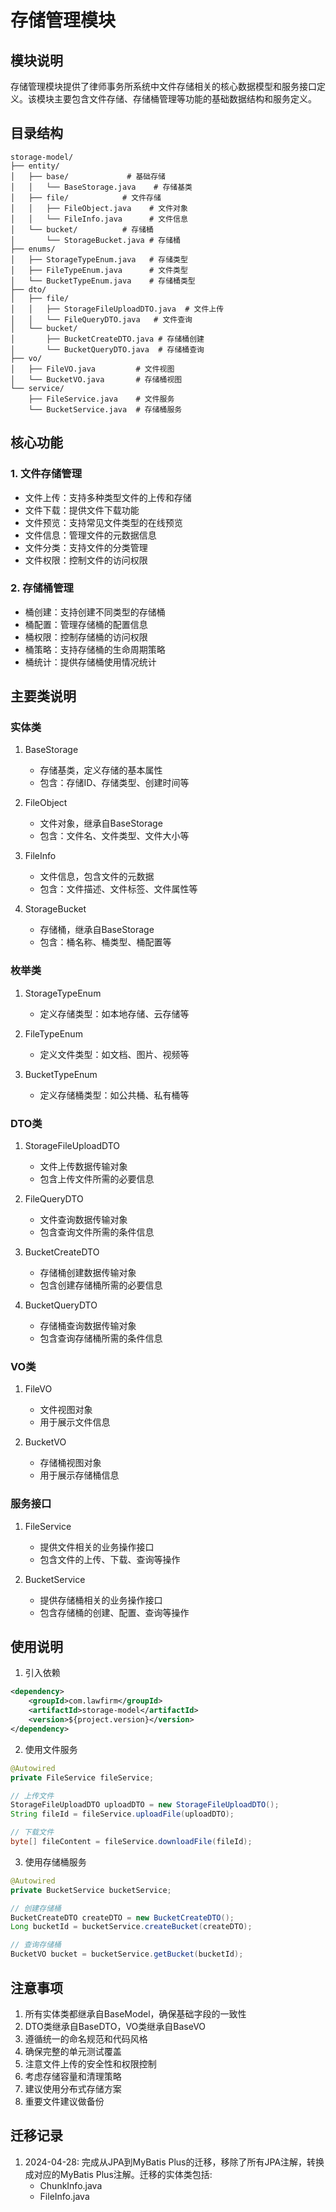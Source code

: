 # 存储管理模块

## 模块说明
存储管理模块提供了律师事务所系统中文件存储相关的核心数据模型和服务接口定义。该模块主要包含文件存储、存储桶管理等功能的基础数据结构和服务定义。

## 目录结构
```
storage-model/
├── entity/
│   ├── base/             # 基础存储
│   │   └── BaseStorage.java    # 存储基类
│   ├── file/            # 文件存储
│   │   ├── FileObject.java    # 文件对象
│   │   └── FileInfo.java      # 文件信息
│   └── bucket/          # 存储桶
│       └── StorageBucket.java # 存储桶
├── enums/
│   ├── StorageTypeEnum.java   # 存储类型
│   ├── FileTypeEnum.java      # 文件类型
│   └── BucketTypeEnum.java    # 存储桶类型
├── dto/
│   ├── file/
│   │   ├── StorageFileUploadDTO.java  # 文件上传
│   │   └── FileQueryDTO.java   # 文件查询
│   └── bucket/
│       ├── BucketCreateDTO.java # 存储桶创建
│       └── BucketQueryDTO.java  # 存储桶查询
├── vo/
│   ├── FileVO.java         # 文件视图
│   └── BucketVO.java       # 存储桶视图
└── service/
    ├── FileService.java    # 文件服务
    └── BucketService.java  # 存储桶服务
```

## 核心功能

### 1. 文件存储管理
- 文件上传：支持多种类型文件的上传和存储
- 文件下载：提供文件下载功能
- 文件预览：支持常见文件类型的在线预览
- 文件信息：管理文件的元数据信息
- 文件分类：支持文件的分类管理
- 文件权限：控制文件的访问权限

### 2. 存储桶管理
- 桶创建：支持创建不同类型的存储桶
- 桶配置：管理存储桶的配置信息
- 桶权限：控制存储桶的访问权限
- 桶策略：支持存储桶的生命周期策略
- 桶统计：提供存储桶使用情况统计

## 主要类说明

### 实体类
1. BaseStorage
   - 存储基类，定义存储的基本属性
   - 包含：存储ID、存储类型、创建时间等

2. FileObject
   - 文件对象，继承自BaseStorage
   - 包含：文件名、文件类型、文件大小等

3. FileInfo
   - 文件信息，包含文件的元数据
   - 包含：文件描述、文件标签、文件属性等

4. StorageBucket
   - 存储桶，继承自BaseStorage
   - 包含：桶名称、桶类型、桶配置等

### 枚举类
1. StorageTypeEnum
   - 定义存储类型：如本地存储、云存储等

2. FileTypeEnum
   - 定义文件类型：如文档、图片、视频等

3. BucketTypeEnum
   - 定义存储桶类型：如公共桶、私有桶等

### DTO类
1. StorageFileUploadDTO
   - 文件上传数据传输对象
   - 包含上传文件所需的必要信息

2. FileQueryDTO
   - 文件查询数据传输对象
   - 包含查询文件所需的条件信息

3. BucketCreateDTO
   - 存储桶创建数据传输对象
   - 包含创建存储桶所需的必要信息

4. BucketQueryDTO
   - 存储桶查询数据传输对象
   - 包含查询存储桶所需的条件信息

### VO类
1. FileVO
   - 文件视图对象
   - 用于展示文件信息

2. BucketVO
   - 存储桶视图对象
   - 用于展示存储桶信息

### 服务接口
1. FileService
   - 提供文件相关的业务操作接口
   - 包含文件的上传、下载、查询等操作

2. BucketService
   - 提供存储桶相关的业务操作接口
   - 包含存储桶的创建、配置、查询等操作

## 使用说明
1. 引入依赖
```xml
<dependency>
    <groupId>com.lawfirm</groupId>
    <artifactId>storage-model</artifactId>
    <version>${project.version}</version>
</dependency>
```

2. 使用文件服务
```java
@Autowired
private FileService fileService;

// 上传文件
StorageFileUploadDTO uploadDTO = new StorageFileUploadDTO();
String fileId = fileService.uploadFile(uploadDTO);

// 下载文件
byte[] fileContent = fileService.downloadFile(fileId);
```

3. 使用存储桶服务
```java
@Autowired
private BucketService bucketService;

// 创建存储桶
BucketCreateDTO createDTO = new BucketCreateDTO();
Long bucketId = bucketService.createBucket(createDTO);

// 查询存储桶
BucketVO bucket = bucketService.getBucket(bucketId);
```

## 注意事项
1. 所有实体类都继承自BaseModel，确保基础字段的一致性
2. DTO类继承自BaseDTO，VO类继承自BaseVO
3. 遵循统一的命名规范和代码风格
4. 确保完整的单元测试覆盖
5. 注意文件上传的安全性和权限控制
6. 考虑存储容量和清理策略
7. 建议使用分布式存储方案
8. 重要文件建议做备份 

## 迁移记录
1. 2024-04-28: 完成从JPA到MyBatis Plus的迁移，移除了所有JPA注解，转换成对应的MyBatis Plus注解。迁移的实体类包括:
   - ChunkInfo.java
   - FileInfo.java 